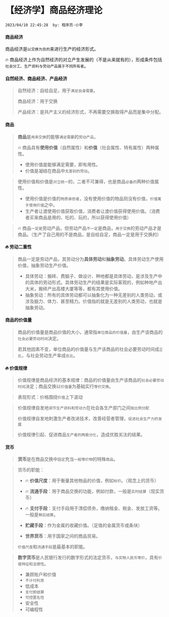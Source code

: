 # 【经济学】商品经济理论

`2023/04/10 22:45:28  by: 程序员·小李`

#### 商品经济

商品经济是`以交换为目的`来进行生产的经济形式。

🔥 商品经济上作为自然经济的对立产生发展的（不是从来就有的），形成条件包括`社会分工、生产资料与劳动产品属于不同所有者`。


#### 自然经济、商品经济、产品经济

> 自然经济：自给自足，用于`满足自身需要`。
>
> 商品经济：用于交换
>
> 产品经济：是共产主义的经济形式，不再需要交换取得产品而是集中分配。



#### 商品

> **商品**是`用来交换`的能够`满足需要`的`劳动产品`，
>
> 🔥 商品具有**使用价值**（自然属性）和**价值**（社会属性、特有属性）两种属性。
> * 使用价值是能够满足需要，即有用性。
> * 价值是凝结在商品中`无差别的劳动`。


> 使用价值和价值是`对立统一`的，二者不可兼得，也是商品`必备的`两种价值属性。
> * 使用价值是价值的`物质承担者`，没有使用价值的物品则没有价值，`价值寓于使用价值`之中。
> * 生产者让渡使用价值获取价值，消费者让渡价值获得使用价值。（消费者买来商品是用的、吃的、玩的，所以获得使用价值）

> 🔥 商品`一定是`劳动产品，但劳动产品`不一定`是商品，`用于交换`的劳动产品才是商品。（生产了自己用的不是商品，是自给自足，商品一定是用于交换的）



#### 🔥 劳动二重性

> 商品一定是劳动产品，其劳动分为**具体劳动**和**抽象劳动**。具体劳动生产使用价值，抽象劳动生产价值。
> * 具体劳动：搬砖、费脑子、做设计、种地都是具体劳动，是涉及生产中的具体的劳动形式。具体劳动生产的结果是实际客观的，例如种地产出大米，搬砖产出高楼大厦等等，都有其使用价值。
> * 抽象劳动：所有的具体劳动都可以抽象化为一种无差别的人类劳动，或涉及脑力、体力、甚至精力。价值指的就是无差别的人类劳动，也就是抽象劳动。



#### 商品的价值量

> 商品的价值量是商品价值的大小，通常指`单位商品的价值量`，由生产该商品的`社会必要劳动时间`决定。
>
> 若其他因素不变，单位商品的价值量与生产该商品的社会必要劳动时间成`正比`，与社会劳动生产率成`反比`。



#### 🔥 价值规律

> 价值规律是商品经济的基本规律：商品的价值量由生产该商品的`社会必要劳动时间`决定；商品交换以`价值量`为基础实行`等价交换`。

> 表现形式：价格围绕`价值`上下波动

> 价值规律自发地`调节生产资料和劳动力`在社会各生产部门之间`按比例分配`
>
> 价值规律自发地刺激生产者改进技术，改善经营者管理，`促进社会生产力的发展`
>
> 价值规律引起、促进商品`生产者的两极分化`，造成优胜劣汰的结果。


#### 货币

> **货币**是在商品交换中`固定`充当`一般等价物`的特殊`商品`。

> 货币的职能：
>
> * 🔥 **价值尺度**：用于衡量其他物品的价值，例如`标价`。（观念上的货币）
>
> * 🔥 **流通手段**：用于商品交换的功能，例如付款，一般是`实时结算`（现实货币）
>
> * 🔥 **支付手段**：支付手段用于清偿债务，缴纳租金、税金、发放工资等。一般是`稍后结算`。
>
> * **贮藏手段**：作为金属的收藏价值。（足值的金属货币或条块）
>
> * **世界货币**：用于国家之间的商品贸易。
>
> `价值尺度`和`流通手段`是最基本的职能。

> **数字货币**是人民银行发行的数字形式的法定货币，`与实物人民币等价`，具有`价值特征和法偿性`。
> * 兼顾账户和价值
> * `不计付利息`
> * 低成本
> * `支付即结算`
> * `可控匿名性`
> * 安全性
> * 可编程性